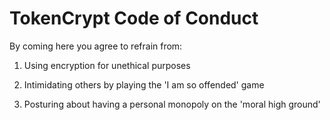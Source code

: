 # TokenCrypt Code of Conduct

By coming here you agree to refrain from:

1. Using encryption for unethical purposes

2. Intimidating others by playing the 'I am so offended' game

3. Posturing about having a personal monopoly on the 'moral high ground'
